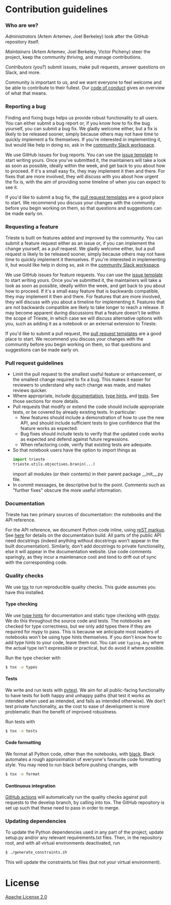 # Contribution guidelines

### Who are we?

*Administrators* (Artem Artemev, Joel Berkeley) look after the GitHub repository itself.

*Maintainers* (Artem Artemev, Joel Berkeley, Victor Picheny) steer the project, keep the community thriving, and manage contributions.

*Contributors* (you?) submit issues, make pull requests, answer questions on Slack, and more.

Community is important to us, and we want everyone to feel welcome and be able to contribute to their fullest. Our [code of conduct](CODE_OF_CONDUCT.md) gives an overview of what that means.

### Reporting a bug

Finding and fixing bugs helps us provide robust functionality to all users. You can either submit a bug report or, if you know how to fix the bug yourself, you can submit a bug fix. We gladly welcome either, but a fix is likely to be released sooner, simply because others may not have time to quickly implement a fix themselves. If you're interested in implementing it, but would like help in doing so, ask in the [community Slack workspace](https://secondmind-labs.slack.com).

We use GitHub issues for bug reports. You can use the [issue template](https://github.com/secondmind-labs/trieste/issues/new?assignees=&labels=bug&template=bug_report.md&title=) to start writing yours. Once you've submitted it, the maintainers will take a look as soon as possible, ideally within the week, and get back to you about how to proceed. If it's a small easy fix, they may implement it then and there. For fixes that are more involved, they will discuss with you about how urgent the fix is, with the aim of providing some timeline of when you can expect to see it.

If you'd like to submit a bug fix, the [pull request templates](https://github.com/secondmind-labs/trieste/compare) are a good place to start. We recommend you discuss your changes with the community before you begin working on them, so that questions and suggestions can be made early on.

### Requesting a feature

Trieste is built on features added and improved by the community. You can submit a feature request either as an issue or, if you can implement the change yourself, as a pull request. We gladly welcome either, but a pull request is likely to be released sooner, simply because others may not have time to quickly implement it themselves. If you're interested in implementing it, but would like help in doing so, ask in the [community Slack workspace](https://secondmind-labs.slack.com).

We use GitHub issues for feature requests. You can use the [issue template](https://github.com/secondmind-labs/trieste/issues/new?assignees=&labels=&template=feature_request.md&title=) to start writing yours. Once you've submitted it, the maintainers will take a look as soon as possible, ideally within the week, and get back to you about how to proceed. If it's a small easy feature that is backwards compatible, they may implement it then and there. For features that are more involved, they will discuss with you about a timeline for implementing it. Features that are not backwards compatible are likely to take longer to reach a release. It may become apparent during discussions that a feature doesn't lie within the scope of Trieste, in which case we will discuss alternative options with you, such as adding it as a notebook or an external extension to Trieste.

If you'd like to submit a pull request, the [pull request templates](https://github.com/secondmind-labs/trieste/compare) are a good place to start. We recommend you discuss your changes with the community before you begin working on them, so that questions and suggestions can be made early on.

### Pull request guidelines

- Limit the pull request to the smallest useful feature or enhancement, or the smallest change required to fix a bug. This makes it easier for reviewers to understand why each change was made, and makes reviews quicker.
- Where appropriate, include [documentation](#documentation), [type hints](#type-checking), and [tests](#tests). See those sections for more details.
- Pull requests that modify or extend the code should include appropriate tests, or be covered by already existing tests. In particular:
  - New features should include a demonstration of how to use the new API, and should include sufficient tests to give confidence that the feature works as expected.
  - Bug fixes should include tests to verify that the updated code works as expected and defend against future regressions.
  - When refactoring code, verify that existing tests are adequate.
- So that notebook users have the option to import things as
  ```python
  import trieste
  trieste.utils.objectives.branin(...)
  ```
  import all modules (or their contents) in their parent package \_\_init\_\_.py file.
- In commit messages, be descriptive but to the point. Comments such as "further fixes" obscure the more useful information.

### Documentation

Trieste has two primary sources of documentation: the notebooks and the API reference.

For the API reference, we document Python code inline, using [reST markup](https://www.sphinx-doc.org/en/master/usage/restructuredtext/basics.html). See [here](docs/README.md) for details on the documentation build. All parts of the public API need docstrings (indeed anything without docstrings won't appear in the built documentation). Similarly, don't add docstrings to private functionality, else it will appear in the documentation website. Use code comments sparingly, as they incur a maintenance cost and tend to drift out of sync with the corresponding code.

### Quality checks

We use [tox](https://tox.readthedocs.io) to run reproducible quality checks. This guide assumes you have this installed.

#### Type checking

We use [type hints](https://docs.python.org/3/library/typing.html) for documentation and static type checking with [mypy](http://mypy-lang.org). We do this throughout the source code and tests. The notebooks are checked for type correctness, but we only add types there if they are required for mypy to pass. This is because we anticipate most readers of notebooks won't be using type hints themselves. If you don't know how to add type hints to your code, leave them out. You can use `typing.Any` where the actual type isn't expressible or practical, but do avoid it where possible.

Run the type checker with
```bash
$ tox -e types
```

#### Tests

We write and run tests with [pytest](https://pytest.org). We aim for all public-facing functionality to have tests for both happy and unhappy paths (that test it works as intended when used as intended, and fails as intended otherwise). We don't test private functionality, as the cost to ease of development is more problematic than the benefit of improved robustness.

Run tests with
```bash
$ tox -e tests
```

#### Code formatting

We format all Python code, other than the notebooks, with [black](https://black.readthedocs.io/en/stable/). Black automates a rough approximation of everyone's favourite code formatting style. You may need to run black before pushing changes, with
```bash
$ tox -e format
```

#### Continuous integration

[GitHub actions](https://docs.github.com/en/actions) will automatically run the quality checks against pull requests to the develop branch, by calling into tox. The GitHub repository is set up such that these need to pass in order to merge.

### Updating dependencies

To update the Python dependencies used in any part of the project, update setup.py and/or any relevant requirements.txt files. Then, in the repository root, and with all virtual environments deactivated, run
```bash
$ ./generate_constraints.sh
```
This will update the constraints.txt files (but not your virtual environment).

# License

[Apache License 2.0](LICENSE)
